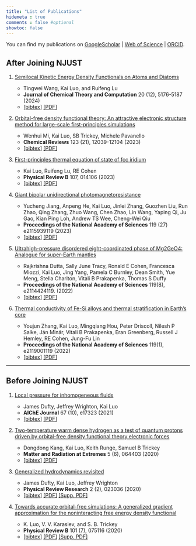```yaml
---
title: "List of Publications"
hidemeta : true
comments : false #optional
showtoc: false
---
```


You can find my publications on [GoogleScholar](https://scholar.google.com/citations?hl=en&user=5byAayIAAAAJ) | [Web of Science](https://www.webofscience.com/wos/author/record/O-3048-2018) | [ORCID](https://orcid.org/0000-0002-3802-0029).

## After Joining NJUST
1. [Semilocal Kinetic Energy Density Functionals on Atoms and Diatoms](https://doi.org/10.1021/acs.jctc.4c00532) 

   - Tingwei Wang, Kai Luo, and Ruifeng Lu 
   - **Journal of Chemical Theory and Computation**  20 (12), 5176-5187 (2024) 
   - [[bibtex]](./Wang2024_JCTC.bib) [[PDF]]()

1. [Orbital-free density functional theory: An attractive electronic structure method for large-scale first-principles simulations](https://doi.org/10.1021/acs.chemrev.2c00758)
   - Wenhui Mi, Kai Luo, SB Trickey, Michele Pavanello 
   - **Chemical Reviews** 123 (21), 12039-12104 (2023) 
   - [[bibtex]](./Mi2023_ChemRev.bib) [[PDF]]()

1. [First-principles thermal equation of state of fcc iridium](https://doi.org/10.1103/PhysRevB.107.014106)
   - Kai Luo, Ruifeng Lu, RE Cohen 
   - **Physical Review B** 107, 014106 (2023) 
   - [[bibtex]](./Luo2023_PRB.bibtex) [[PDF]]()

1. [Giant bipolar unidirectional photomagnetoresistance](https://doi.org/10.1073/pnas.2115939119)
   - Yucheng Jiang, Anpeng He, Kai Luo, Jinlei Zhang, Guozhen Liu, Run Zhao, Qing Zhang, Zhuo Wang, Chen Zhao, Lin Wang, Yaping Qi, Ju Gao, Kian Ping Loh, Andrew TS Wee, Cheng-Wei Qiu 
   - **Proceedings of the National Academy of Sciences**  119 (27) e2115939119 (2023) 
   - [[bibtex]](./Jiang2023_PNAS.bib) [[PDF]]()
   
1. [Ultrahigh-pressure disordered eight-coordinated phase of Mg2GeO4: Analogue for super-Earth mantles](https://doi.org/10.1073/pnas.2114424119)

   - Rajkrishna Dutta, Sally June Tracy, Ronald E Cohen, Francesca Miozzi, Kai Luo, Jing Yang, Pamela C Burnley, Dean Smith, Yue Meng, Stella Chariton, Vitali B Prakapenka, Thomas S Duffy 
   - **Proceedings of the National Academy of Sciences** 119(8), e2114424119. (2022) 
   - [[bibtex]](./Dutta2022_PNAS.bib) [[PDF]]()

1. [Thermal conductivity of Fe-Si alloys and thermal stratification in Earth’s core](https://doi.org/10.1073/pnas.2119001119)
   - Youjun Zhang, Kai Luo, Mingqiang Hou, Peter Driscoll, Nilesh P Salke, Ján Minár, Vitali B Prakapenka, Eran Greenberg, Russell J Hemley, RE Cohen, Jung-Fu Lin 
   - **Proceedings of the National Academy of Sciences** 119(1), e2119001119 (2022) 
   - [[bibtex]](./Zhang2022_PNAS.bib) [[PDF]]()
   

<!-- 2. **Machine Learning in Data Science**
   - *Authors:* Alice Johnson, Bob Williams
   - *Publication Details:* Data Science Journal, 2022
   - [PDF](/path/to/publication2.pdf) | [Link](https://example.com/pub2)

3. **Advanced Techniques in Computational Biology**
   - *Authors:* Charlie Brown, Diana Prince
   - *Publication Details:* Bioinformatics Review, 2021
   - [PDF](/path/to/publication3.pdf) | [Link](https://example.com/pub3)

4. **Cybersecurity: Challenges and Solutions**
   - *Authors:* Eve White, Frank Black
   - *Publication Details:* Security Journal, 2020
   - [PDF](/path/to/publication4.pdf) | [Link](https://example.com/pub4)

5. **Data Visualization: Tools and Techniques**
   - *Authors:* Jane Doe, Diana Prince
   - *Publication Details:* Visualization Magazine, 2019
   - [PDF](/path/to/publication5.pdf) | [Link](https://example.com/pub5) -->

<!-- Add more publications as needed -->
---
## Before Joining NJUST

1. [Local pressure for inhomogeneous fluids](https://doi.org/10.1002/aic.17037)
   - James Dufty, Jeffrey Wrighton, Kai Luo
   - **AIChE Journal** 67 (10), e17323 (2021)
   - [[bibtex]](./Dufty2021_AICHE.bib) [[PDF]]()

1. [Two-temperature warm dense hydrogen as a test of quantum protons driven by orbital-free density functional theory electronic forces](https://doi.org/10.1063/5.0025164)
   - Dongdong Kang, Kai Luo, Keith Runge, Samuel B Trickey
   - **Matter and Radiation at Extremes** 5 (6), 064403 (2020)
   - [[bibtex]](./Kang2020_MRE.bib) [[PDF]]()

1. [Generalized hydrodynamics revisited](https://doi.org/10.1103/PhysRevResearch.2.023036)
   - James Dufty, Kai Luo, Jeffrey Wrighton
   - **Physical Review Research**  2 (2), 023036 (2020)
   - [[bibtex]](./Dufty2020_PRR.bib) [[PDF]]() [[Supp. PDF]](./SupMat_resub.pdf)


1. [Towards accurate orbital-free simulations: A generalized gradient approximation for the noninteracting free energy density functional](https://doi.org/10.1103/PhysRevB.101.075116)
   - K. Luo, V. V. Karasiev, and S. B. Trickey
   - **Physical Review B** 101 (7), 075116 (2020)
   - [[bibtex]](./Luo2020_PRB.bib) [[PDF]]() [[Supp. PDF]](./LuoPRB_SuppMaterials.pdf)

